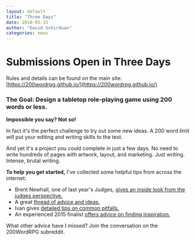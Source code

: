 ```yaml
---
layout: default
title: "Three Days"
date: 2018-05-15
author: "David Schirduan"
categories: news
---
```

# Submissions Open in Three Days

Rules and details can be found on the main site: [https://200wordrpg.github.io/](https://200wordrpg.github.io/)

### The Goal: Design a tabletop role-playing game using 200 words or less.

**Impossible you say? Not so!**

In fact it's the perfect challenge to try out some new ideas. A 200 word limit will put your editing and writing skills to the test. 

And yet it's a project you could complete in just a few days. No need to write hundreds of pages with artwork, layout, and marketing. Just writing. Intense, brutal writing.

**To help you get started,** I've collected some helpful tips from across the internet:

* Brent Newhall, one of last year's Judges, [gives an inside look from the judges perspective.](https://www.reddit.com/r/200wordrpg/comments/8jbxez/veterans_of_past_years_what_advice_do_you_have/dyyrmsk/)
* A great [thread of advice and ideas.](https://plus.google.com/u/0/+DavidSchirduan/posts/91jrMgnVx6d)
* Ivan gives [detailed tips on common pitfalls.](http://atgn.com.au/10-lessons-last-years-200-word-rpg-challenge/)
* An experienced 2015 finalist [offers advice on finding inspiration.](https://www.reddit.com/r/200wordrpg/comments/8jbxez/veterans_of_past_years_what_advice_do_you_have/dz0769s/)

What other advice have I missed? Join the conversation on the 200WordRPG subreddit.
